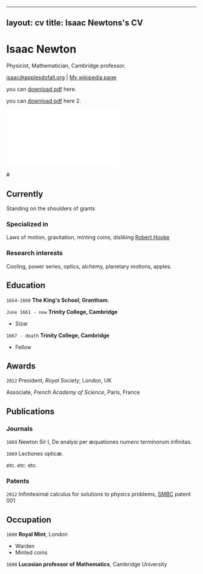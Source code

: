 
---
layout: cv
title: Isaac Newtons's CV
---
# Isaac Newton
Physicist, Mathematician, Cambridge professor.

<div id="webaddress">
<a href="https://apepiot.github.io/docs/PEPIOT_ED393_2021.pdf">isaac@applesdofall.org</a>
| <a href="http://en.wikipedia.org/wiki/Isaac_Newton">My wikipedia page</a>
</div>

you can [download pdf](https://github.com/apepiot/apepiot.github.io/tree/master/docs/CV_github_20230513_FR.pdf) here.

you can [download pdf](https://apepiot.github.io/docs/CV_github_20230513_FR.pdf) here 2.

<embed src="[https://github.com/apepiot/apepiot.github.io/tree/master/docs/CV_github_20230513_FR.pdf" type="application/pdf"/>

#<object data="{{ site.url }}{{ site.baseurl }}/_pdfs/Algebra_I_Reference_Sheet.pdf" width="1000" height="1000" type="application/pdf"></object>

## Currently

Standing on the shoulders of giants

### Specialized in

Laws of motion, gravitation, minting coins, disliking [Robert Hooke](http://en.wikipedia.org/wiki/Robert_Hooke)


### Research interests

Cooling, power series, optics, alchemy, planetary motions, apples.


## Education

`1654-1660`
__The King's School, Grantham.__

`June 1661 - now`
__Trinity College, Cambridge__

- Sizar

`1667 - death`
__Trinity College, Cambridge__

- Fellow



## Awards

`2012`
President, *Royal Society*, London, UK

Associate, *French Academy of Science*, Paris, France



## Publications

<!-- A list is also available [online](http://scholar.google.co.uk/citations?user=LTOTl0YAAAAJ) -->

### Journals

`1669`
Newton Sir I, De analysi per æquationes numero terminorum infinitas. 

`1669`
Lectiones opticæ.

etc. etc. etc.

### Patents

`2012`
Infinitesimal calculus for solutions to physics problems, [SMBC](http://www.techdirt.com/articles/20121011/09312820678/if-patents-had-been-around-time-newton.shtml) patent 001


## Occupation

`1600`
__Royal Mint__, London

- Warden
- Minted coins

`1600`
__Lucasian professor of Mathematics__, Cambridge University



<!-- ### Footer

Last updated: May 2013 -->

